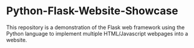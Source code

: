 # Python-Flask-Website-Showcase
This repository is a demonstration of the Flask web framework using the Python language to implement multiple HTML/Javascript webpages into a website.
